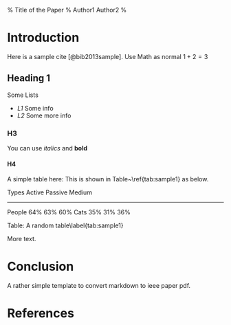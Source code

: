 % Title of the Paper
% Author1
  Author2
%

# Introduction

Here is a sample cite [@bib2013sample].
Use Math as normal $1 + 2 = 3$

## Heading 1

Some Lists

* _L1_ Some info
* _L2_ Some more info

### H3

You can use _italics_ and __bold__

#### H4

<!-- Use these to comment -->
A simple table here: This is shown in Table~\ref{tab:sample1} as below.

Types    Active Passive Medium
-------- ------ ------- ------
People   64%    63%     60%
Cats     35%    31%     36%

Table: A random table\label{tab:sample1}

More text.

# Conclusion

A rather simple template to convert markdown to ieee paper pdf.

# References

